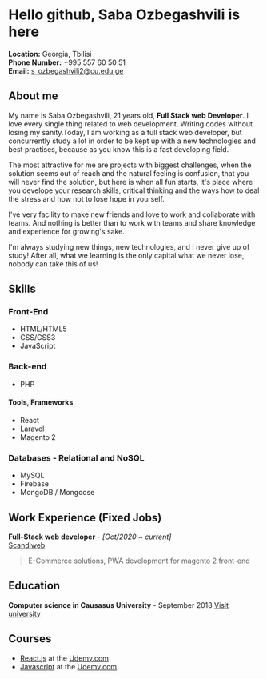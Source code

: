 # Hello github, Saba Ozbegashvili is here

**Location:** Georgia, Tbilisi  
**Phone Number:** +995 557 60 50 51    
**Email:** [s_ozbegashvili2@cu.edu.ge](mailto:s_ozbegashvili2@cu.edu.ge)  

## About me
My name is Saba Ozbegashvili, 21 years old, **Full Stack web Developer**.
I love every single thing related to web development. Writing codes without losing my sanity.Today, I am working as a full stack web developer, but concurrently study a lot in order to be kept up with a new technologies and best practises, because as you know this is a fast developing field.

The most attractive for me are projects with biggest challenges, when the solution seems out of reach and the natural feeling is confusion, that you will never find the solution, but here is when all fun starts, it's place where you develope your research skills, critical thinking and the ways how to deal the stress and how not to lose hope in yourself.

I've very facility to make new friends and love to work and collaborate with teams. And nothing is better than to work with teams and share knowledge and experience for growing's sake.

I'm always studying new things, new technologies, and I never give up of study! After all, what we learning is the only capital what we never lose, nobody can take this of us!

## Skills  

### Front-End  

* HTML/HTML5  
* CSS/CSS3  
* JavaScript  

### Back-end
* PHP

#### Tools, Frameworks 

* React
* Laravel
* Magento 2

### Databases - Relational and NoSQL  
* MySQL   
* Firebase  
* MongoDB  / Mongoose   


## Work Experience (Fixed Jobs)
**Full-Stack web developer** - *[Oct/2020 ~ current]*  
[Scandiweb](https://scandiweb.com/)
> E-Commerce solutions, PWA development for magento 2 front-end

## Education  

**Computer science in Causasus University** - September 2018 
[Visit university](https://cu.edu.ge/)  

## Courses  

* [React.js](https://www.udemy.com/course/react-the-complete-guide-incl-redux/) at the [Udemy.com](http://udemy.com/) 
* [Javascript](https://www.udemy.com/course/the-complete-javascript-course/) at the [Udemy.com](http://udemy.com/)